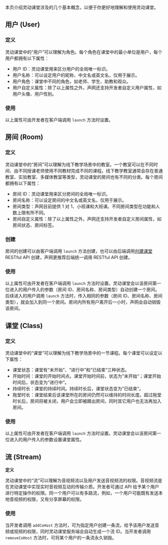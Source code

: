 本页介绍灵动课堂涉及的几个基本概念，以便于你更好地理解和使用灵动课堂。

## 用户 (User)

### 定义

灵动课堂中的“用户”可以理解为角色。每个角色在课堂中的最小单位是用户，每个用户都拥有以下属性：

- 用户 ID：灵动课堂用来区分用户的全局唯一标识。
- 用户名称：可以设定用户的昵称、中文名或英文名，仅用于展示。
- 用户角色：课堂中不同的角色，如老师、学生、助教和观众。
- 用户自定义属性：除了以上属性之外，声网还支持开发者自定义用户属性，如用户头像、用户性别。

### 使用

以上属性可由开发者在客户端调用 `launch` 方法时设置。

## 房间 (Room)

### 定义

灵动课堂中的“房间”可以理解为线下教学场景中的教室。一个教室可以在不同时间、由不同授课老师使用不同教材完成不同的课程。线下教学教室通常会存在普通教室、实验教室、多媒体教室等类型，灵动课堂的房间也有不同的分类。每个房间都拥有以下属性：

- 房间 ID：灵动课堂用来区分房间的全局唯一标识。
- 房间名称：可以设定房间的中文名或英文名，仅用于展示。
- 房间类型：声网目前提供 1 对 1、小班课和大班课。不同房间类型在功能和人数上限有所不同。
- 房间自定义属性：除了以上属性之外，声网还支持开发者自定义房间属性，如房间状态、房间标签。

### 创建

房间的创建可以由客户端调用 `launch` 方法创建，也可以由后端调用[创建课堂](agora_class_restful_api#%E5%88%9B%E5%BB%BA%E8%AF%BE%E5%A0%82) RESTful API 创建，声网更推荐后端统一调用 RESTful API 创建。

### 使用

以上属性可由开发者在客户端调用 `launch` 方法时设置。灵动课堂会以该房间第一位进入的用户传入的参数（房间 ID、房间名称、房间类型）自动创建一个房间。后续进入的用户调用 `launch` 方法时，传入相同的参数（房间 ID、房间名称、房间类型），就会加入到同一个房间。房间内所有用户离开后一小时，声网会自动销毁该房间。

## 课堂 (Class)

### 定义

灵动课堂中的“课堂”可以理解为线下教学场景中的一节课程。每个课堂可以设定以下属性：

- 课堂状态：课堂有“未开始”、“进行中”和“已结束”三种状态。
- 开始时间：课堂的开始时间点。课堂开始时间前，状态为”未开始“；课堂开始时间后，状态变为“进行中”。
- 持续时长：课堂的持续时间。持续时长后，课堂状态变为”已结束“。
- 拖堂时长：课堂结束后该课堂所在的房间仍然可以维持的时间长度。超过拖堂时长后，房间将被关闭，用户会立即被踢出房间，同时其它用户也无法再加入房间。

### 使用

以上属性可由开发者在客户端调用 `launch` 方法时设置。灵动课堂会以该房间第一位进入的用户传入的参数设置课堂属性。

## 流 (Stream)

**定义**

灵动课堂中的“流”可以理解为音视频流以及用户发送音视频流的权限。音视频流是在灵动课堂中实现实时音视频互动的传输介质。开发者可通过 API 给予某个用户进行特定操作的权限。同一个用户可以有多路流，例如，一个用户可能既有发送本地音视频的权限，又有分享屏幕的权限。

### 使用

当开发者调用 `addCoHost` 方法时，可为指定用户创建一条流，给予该用户发送音频或视频的权限，同时灵动课堂服务端会自动生成一个流 ID。当开发者调用 `removeCoHost` 方法时，可将某个用户的一条流永久销毁。